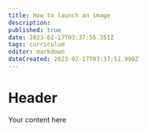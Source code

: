 ```yaml
---
title: How to launch an image
description: 
published: true
date: 2023-02-17T03:37:55.351Z
tags: curriculum
editor: markdown
dateCreated: 2023-02-17T03:37:52.999Z
---
```


# Header
Your content here